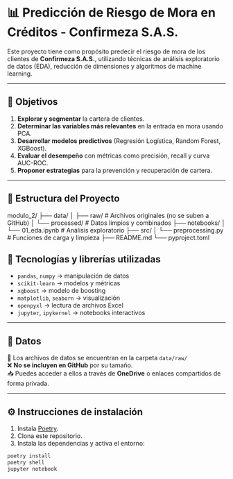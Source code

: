 # 📊 Predicción de Riesgo de Mora en Créditos - Confirmeza S.A.S.

Este proyecto tiene como propósito predecir el riesgo de mora de los clientes de **Confirmeza S.A.S.**, utilizando técnicas de análisis exploratorio de datos (EDA), reducción de dimensiones y algoritmos de machine learning.

---

## 🎯 Objetivos

1. **Explorar y segmentar** la cartera de clientes.
2. **Determinar las variables más relevantes** en la entrada en mora usando PCA.
3. **Desarrollar modelos predictivos** (Regresión Logística, Random Forest, XGBoost).
4. **Evaluar el desempeño** con métricas como precisión, recall y curva AUC-ROC.
5. **Proponer estrategias** para la prevención y recuperación de cartera.

---

## 📁 Estructura del Proyecto

modulo_2/ 
├── data/ │ ├── raw/ # Archivos originales (no se suben a GitHub) │ └── processed/ # Datos limpios y combinados 
├── notebooks/ │ └── 01_eda.ipynb # Análisis exploratorio 
├── src/ │ └── preprocessing.py # Funciones de carga y limpieza 
├── README.md 
└── pyproject.toml


## 🧪 Tecnologías y librerías utilizadas

- `pandas`, `numpy` → manipulación de datos
- `scikit-learn` → modelos y métricas
- `xgboost` → modelo de boosting
- `matplotlib`, `seaborn` → visualización
- `openpyxl` → lectura de archivos Excel
- `jupyter`, `ipykernel` → notebooks interactivos

---

## 📂 Datos

📌 Los archivos de datos se encuentran en la carpeta `data/raw/`  
❌ **No se incluyen en GitHub** por su tamaño.  
📥 Puedes acceder a ellos a través de **OneDrive** o enlaces compartidos de forma privada.

---

## ⚙️ Instrucciones de instalación

1. Instala [Poetry](https://python-poetry.org/docs/#installation).
2. Clona este repositorio.
3. Instala las dependencias y activa el entorno:

```bash
poetry install
poetry shell
jupyter notebook